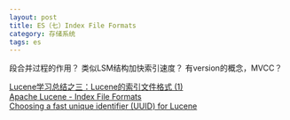```yaml
---
layout: post
title: ES（七）Index File Formats
category: 存储系统
tags: es
---
```


段合并过程的作用？
类似LSM结构加快索引速度？
有version的概念，MVCC？


[Lucene学习总结之三：Lucene的索引文件格式 (1)](http://forfuture1978.iteye.com/blog/546824)   
[Apache Lucene - Index File Formats](http://lucene.apache.org/core/2_9_4/fileformats.html)    
[Choosing a fast unique identifier (UUID) for Lucene](http://blog.mikemccandless.com/2014/05/choosing-fast-unique-identifier-uuid.html)